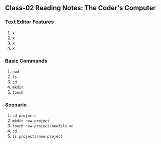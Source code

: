## Class-02 Reading Notes: The Coder's Computer

### Text Editor Features
1. x
2. x
3. x
4. x

### Basic Commands
1. `pwd`
2. `ls`
3. `cd`
4. `mkdir`
5. `touch`

### Scenario
1. `cd projects`
2. `mkdir new-project`
3. `touch new-project/newfile.md`
4. `cd ..`
5. `ls projects/new-project`
